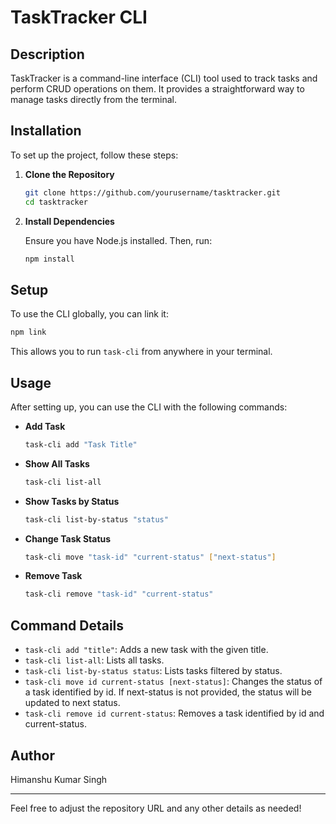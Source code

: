 # TaskTracker CLI

## Description

TaskTracker is a command-line interface (CLI) tool used to track tasks and perform CRUD operations on them. It provides a straightforward way to manage tasks directly from the terminal.

## Installation

To set up the project, follow these steps:

1. **Clone the Repository**

   ```bash
   git clone https://github.com/yourusername/tasktracker.git
   cd tasktracker
   ```

2. **Install Dependencies**

   Ensure you have Node.js installed. Then, run:

   ```bash
   npm install
   ```

## Setup

To use the CLI globally, you can link it:

```bash
npm link
```

This allows you to run `task-cli` from anywhere in your terminal.

## Usage

After setting up, you can use the CLI with the following commands:

- **Add Task**

  ```bash
  task-cli add "Task Title"
  ```

- **Show All Tasks**

  ```bash
  task-cli list-all
  ```

- **Show Tasks by Status**

  ```bash
  task-cli list-by-status "status"
  ```

- **Change Task Status**

  ```bash
  task-cli move "task-id" "current-status" ["next-status"]
  ```

- **Remove Task**

  ```bash
  task-cli remove "task-id" "current-status"
  ```

## Command Details

- `task-cli add "title"`: Adds a new task with the given title.
- `task-cli list-all`: Lists all tasks.
- `task-cli list-by-status status`: Lists tasks filtered by status.
- `task-cli move id current-status [next-status]`: Changes the status of a task identified by id. If next-status is not provided, the status will be updated to next status.
- `task-cli remove id current-status`: Removes a task identified by id and current-status.



## Author

Himanshu Kumar Singh

---

Feel free to adjust the repository URL and any other details as needed!
